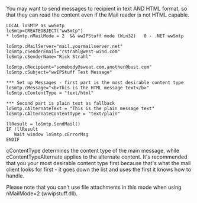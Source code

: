 ﻿You may want to send messages to recipient in text AND HTML format, so that they can read the content even if the Mail reader is not HTML capable.```foxproLOCAL loSMTP as wwSmtploSmtp=CREATEOBJECT("wwSmtp")* loSmtp.nMailMode = 2  && wwIPStuff mode (Win32)   0 - .NET wwSmtploSmtp.cMailServer="mail.yourmailserver.net"loSmtp.cSenderEmail="rstrahl@west-wind.com"loSmtp.cSenderName="Rick Strahl"loSmtp.cRecipient="somebody@sweat.com,another@bust.com"loSmtp.cSubject="wwIPStuff Test Message"*** Set up Messages - first part is the most desirable content typeloSmtp.cMessage="<b>This is the HTML message text</b>"loSmtp.cContentType = "text/html"*** Second part is plain text as fallbackloSmtp.cAlternateText = "This is the plain message text"loSmtp.cAlternateContentType = "text/plain"llResult = loSmtp.SendMail()      IF !llResult   Wait window loSmtp.cErrorMsgENDIF```cContentType determines the content type of the main message, while cContentTypeAlternate applies to the alternate content. It's recommended that you your most desirable content type first because that's what the mail client looks for first - it goes down the list and uses the first it knows how to handle.Please note that you can't use file attachments in this mode when using nMailMode=2 (wwipstuff.dll).